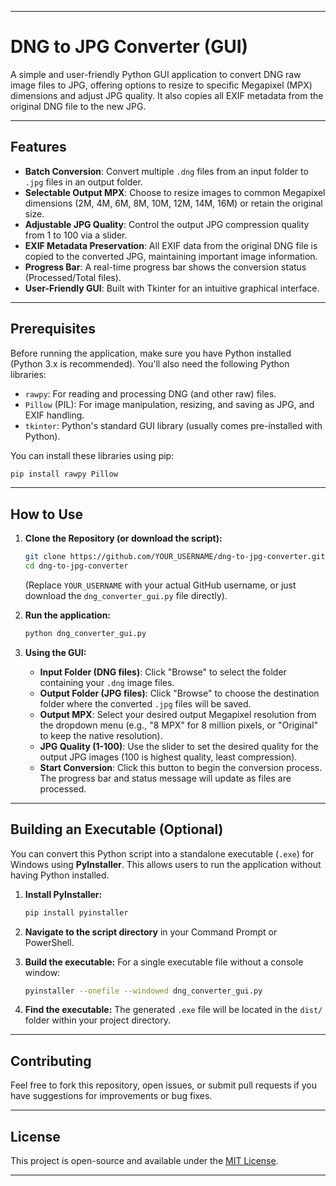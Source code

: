 -----

# DNG to JPG Converter (GUI)

A simple and user-friendly Python GUI application to convert DNG raw image files to JPG, offering options to resize to specific Megapixel (MPX) dimensions and adjust JPG quality. It also copies all EXIF metadata from the original DNG file to the new JPG.

-----

## Features

  * **Batch Conversion**: Convert multiple `.dng` files from an input folder to `.jpg` files in an output folder.
  * **Selectable Output MPX**: Choose to resize images to common Megapixel dimensions (2M, 4M, 6M, 8M, 10M, 12M, 14M, 16M) or retain the original size.
  * **Adjustable JPG Quality**: Control the output JPG compression quality from 1 to 100 via a slider.
  * **EXIF Metadata Preservation**: All EXIF data from the original DNG file is copied to the converted JPG, maintaining important image information.
  * **Progress Bar**: A real-time progress bar shows the conversion status (Processed/Total files).
  * **User-Friendly GUI**: Built with Tkinter for an intuitive graphical interface.

-----

## Prerequisites

Before running the application, make sure you have Python installed (Python 3.x is recommended). You'll also need the following Python libraries:

  * `rawpy`: For reading and processing DNG (and other raw) files.
  * `Pillow` (PIL): For image manipulation, resizing, and saving as JPG, and EXIF handling.
  * `tkinter`: Python's standard GUI library (usually comes pre-installed with Python).

You can install these libraries using pip:

```bash
pip install rawpy Pillow
```

-----

## How to Use

1.  **Clone the Repository (or download the script):**

    ```bash
    git clone https://github.com/YOUR_USERNAME/dng-to-jpg-converter.git
    cd dng-to-jpg-converter
    ```

    (Replace `YOUR_USERNAME` with your actual GitHub username, or just download the `dng_converter_gui.py` file directly).

2.  **Run the application:**

    ```bash
    python dng_converter_gui.py
    ```

3.  **Using the GUI:**

      * **Input Folder (DNG files)**: Click "Browse" to select the folder containing your `.dng` image files.
      * **Output Folder (JPG files)**: Click "Browse" to choose the destination folder where the converted `.jpg` files will be saved.
      * **Output MPX**: Select your desired output Megapixel resolution from the dropdown menu (e.g., "8 MPX" for 8 million pixels, or "Original" to keep the native resolution).
      * **JPG Quality (1-100)**: Use the slider to set the desired quality for the output JPG images (100 is highest quality, least compression).
      * **Start Conversion**: Click this button to begin the conversion process. The progress bar and status message will update as files are processed.

-----

## Building an Executable (Optional)

You can convert this Python script into a standalone executable (`.exe`) for Windows using **PyInstaller**. This allows users to run the application without having Python installed.

1.  **Install PyInstaller:**

    ```bash
    pip install pyinstaller
    ```

2.  **Navigate to the script directory** in your Command Prompt or PowerShell.

3.  **Build the executable:**
    For a single executable file without a console window:

    ```bash
    pyinstaller --onefile --windowed dng_converter_gui.py
    ```

4.  **Find the executable:**
    The generated `.exe` file will be located in the `dist/` folder within your project directory.

-----

## Contributing

Feel free to fork this repository, open issues, or submit pull requests if you have suggestions for improvements or bug fixes.

-----

## License

This project is open-source and available under the [MIT License](https://www.google.com/search?q=LICENSE).

-----
